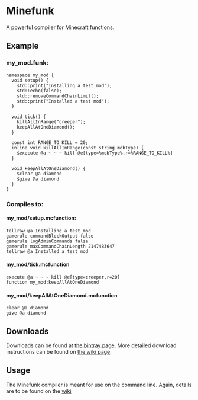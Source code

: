 # Minefunk
A powerful compiler for Minecraft functions.

## Example
### my_mod.funk:
```
namespace my_mod {
  void setup() {
    std::print("Installing a test mod");
    std::echo(false);
    std::removeCommandChainLimit();
    std::print("Installed a test mod");
  }
  
  void tick() {
    killAllInRange("creeper");
    keepAllAtOneDiamond();
  }
  
  const int RANGE_TO_KILL = 20;
  inline void killAllInRange(const string mobType) {
    $execute @a ~ ~ ~ kill @e[type=%mobType%,r=%RANGE_TO_KILL%]
  }
  
  void keepAllAtOneDiamond() {
    $clear @a diamond
    $give @a diamond
  }
}
```

### Compiles to:
#### my_mod/setup.mcfunction:
```
tellraw @a Installing a test mod
gamerule commandBlockOutput false
gamerule logAdminCommands false
gamerule maxCommandChainLength 2147483647
tellraw @a Installed a test mod
```
#### my_mod/tick.mcfunction
```
execute @a ~ ~ ~ kill @e[type=creeper,r=20]
function my_mod:keepAllAtOneDiamond
```
#### my_mod/keepAllAtOneDiamond.mcfunction
```
clear @a diamond
give @a diamond
```

## Downloads
Downloads can be found at [the bintray page](https://bintray.com/earthcomputer/util/minefunk). More detailed download instructions can be found on [the wiki page](https://github.com/Earthcomputer/Minefunk/wiki/Downloading).

## Usage
The Minefunk compiler is meant for use on the command line. Again, details are to be found on the [wiki](https://github.com/Earthcomputer/Minefunk/wiki)
